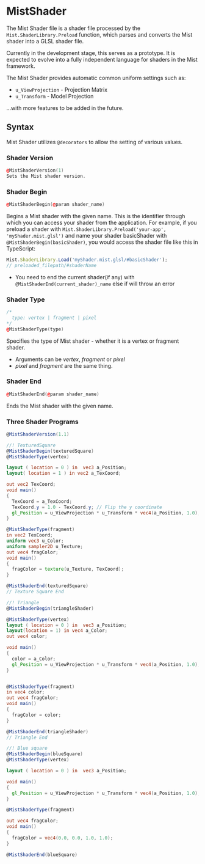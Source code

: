 # MistShader

The Mist Shader file is a shader file processed by the `Mist.ShaderLibrary.Preload` function, which parses and converts the Mist shader into a GLSL shader file.

Currently in the development stage, this serves as a prototype. It is expected to evolve into a fully independent language for shaders in the Mist framework.

The Mist Shader provides automatic common uniform settings such as:
- `u_ViewProjection` - Projection Matrix
- `u_Transform` - Model Projection

...with more features to be added in the future.

## Syntax

Mist Shader utilizes `@decorators` to allow the setting of various values.

### Shader Version
```cpp
@MistShaderVersion(1)
Sets the Mist shader version.
```

### Shader Begin
```cpp
@MistShaderBegin(@param shader_name)
```

Begins a Mist shader with the given name. This is the identifier through which you can access your shader from the application. For example, if you preload a shader with `Mist.ShaderLibrary.Preload('your-app', 'myShader.mist.glsl')` and name your shader basicShader with `@MistShaderBegin(basicShader)`, you would access the shader file like this in TypeScript:
```ts
Mist.ShaderLibrary.Load('myShader.mist.glsl/#basicShader');
// preloaded_filepath/#shaderName
```
* You need to end the current shader(if any) with `@MistShaderEnd(current_shader)_name` else if will throw an error
### Shader Type
```cpp
/*  
  type: vertex | fragment | pixel
*/
@MistShaderType(type) 
```
Specifies the type of Mist shader - whether it is a vertex or fragment shader.
- Arguments can be _vertex_, _fragment_ or _pixel_
- _pixel_ and _fragment_ are the same thing.

### Shader End
```cpp
@MistShaderEnd(@param shader_name)
```
Ends the Mist shader with the given name.

### Three Shader Programs
```glsl
@MistShaderVersion(1.1)

//! TexturedSquare
@MistShaderBegin(texturedSquare)
@MistShaderType(vertex)

layout ( location = 0 ) in  vec3 a_Position;
layout( location = 1 ) in vec2 a_TexCoord; 

out vec2 TexCoord;
void main()
{		
  TexCoord = a_TexCoord;
  TexCoord.y = 1.0 - TexCoord.y; // Flip the y coordinate
  gl_Position = u_ViewProjection * u_Transform * vec4(a_Position, 1.0);
}

@MistShaderType(fragment)
in vec2 TexCoord; 
uniform vec3 u_Color;
uniform sampler2D u_Texture;
out vec4 fragColor; 
void main()
{
  fragColor = texture(u_Texture, TexCoord);
}

@MistShaderEnd(texturedSquare)
// Texture Square End 

//! Triangle
@MistShaderBegin(triangleShader)

@MistShaderType(vertex)
layout ( location = 0 ) in  vec3 a_Position;
layout(location = 1) in vec4 a_Color; 
out vec4 color;

void main()
{		
  color = a_Color; 
  gl_Position = u_ViewProjection * u_Transform * vec4(a_Position, 1.0);
}


@MistShaderType(fragment)
in vec4 color; 
out vec4 fragColor; 
void main()
{
  fragColor = color;
}

@MistShaderEnd(triangleShader)
// Triangle End

//! Blue square
@MistShaderBegin(blueSquare)
@MistShaderType(vertex)

layout ( location = 0 ) in  vec3 a_Position;

void main()
{		
  gl_Position = u_ViewProjection * u_Transform * vec4(a_Position, 1.0);
}

@MistShaderType(fragment)

out vec4 fragColor; 
void main()
{
  fragColor = vec4(0.0, 0.0, 1.0, 1.0);
}

@MistShaderEnd(blueSquare)

```

